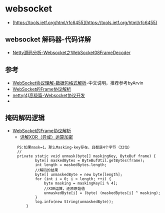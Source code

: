 # websocket
- [https://tools.ietf.org/html/rfc6455](https://tools.ietf.org/html/rfc6455)
## websocket 解码器-代码详解
- [Netty源码分析-Websocket之WebSocket08FrameDecoder](https://blog.csdn.net/nimasike/article/details/99230805)
## 参考

- [WebSocket协议理解-数据包格式解析](https://www.cnblogs.com/zhangmingda/p/12678630.html)-中文说明，推荐参考byArvin
- [WebSocket的Frame协议解析](https://blog.csdn.net/u011499747/article/details/83055845)
- [netty(4)高级篇-Websocket协议开发](https://blog.csdn.net/weixin_34232617/article/details/94631926)
- []()

## 掩码解码逻辑
- [WebSocket的Frame协议解析](https://blog.csdn.net/u011499747/article/details/83055845)
  - [详解XOR（异或）运算加密](https://www.cnblogs.com/shoshana-kong/p/11497494.html)  
  ```
    PS:如果mask=1，那么Masking-key存在，且都是4个字节（32位）
    //
    private static void unmask(byte[] maskingKey, ByteBuf frame) {
            byte[] maskedBytes = ByteBufUtil.getBytes(frame);
            int length = maskedBytes.length;
            //解码的结果
            byte[] unmaskedByte = new byte[length];
            for (int i = 0; i < length; ++i) {
                byte masking = maskingKey[i % 4];
                //XOR运算，还原原始值
                unmaskedByte[i] = (byte) (maskedBytes[i] ^ masking);
            }
            log.info(new String(unmaskedByte));
        }
    ```

